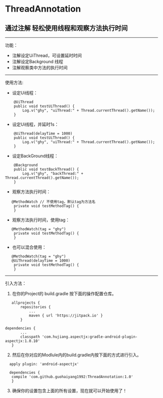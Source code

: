 # ThreadAnnotation
## 通过注解 轻松使用线程和观察方法执行时间
---
功能：

 - 注解设定UiThread，可设置延时时间
 - 注解设定Background 线程
 - 注解观察类中方法的执行时间

 

---
使用方法:

 - 设定Ui线程：

```
    @UiThread
    public void testUiThread() {
        Log.v("ghy", "uiThread:" + Thread.currentThread().getName());
    }
```
- 设定Ui线程，并延时1s：

```
    @UiThread(delayTime = 1000)
    public void testUiThread() {
        Log.v("ghy", "uiThread:" + Thread.currentThread().getName());
    }
```

- 设定BackGround线程：

```
    @Background
    public void testBackThread() {
        Log.v("ghy", "backThread:" + Thread.currentThread().getName());
    }
```
- 观察方法执行时间：

```
   @MethodWatch // 不使用tag，默认tag为方法名
    private void testMethodTag() {
    }
```
- 观察方法执行时间，使用tag：

```
   @MethodWatch(tag = "ghy") 
    private void testMethodTag() {
    }
```
- 也可以混合使用：

```
   @MethodWatch(tag = "ghy") 
   @UiThread(delayTime = 1000)
    private void testMethodTag() {
    }
```



---

引入方法：

 1. 在你的Project的 build.gradle 按下面的操作配置仓库。
 ```
	allprojects {
		repositories {
			...
			maven { url 'https://jitpack.io' }
		}

 dependencies {
        ...
        classpath 'com.hujiang.aspectjx:gradle-android-plugin-aspectjx:1.0.10' 
    }
 ```

 2. 然后在你对应的Modlule内的build.gradle内按下面的方式进行引入。

	

 ```
   apply plugin: 'android-aspectjx' 
   
   dependencies {
    compile 'com.github.guohaiyang1992:ThreadAnnotation:1.0'
	}
 ```
 3. 确保你的设置包含上面的所有设置，现在就可以开始使用了！


